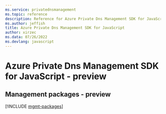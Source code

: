 ```yaml
---
ms.service: privatednsmanagement
ms.topic: reference
description: Reference for Azure Private Dns Management SDK for JavaScript
ms.author: jeffish
title: Azure Private Dns Management SDK for JavaScript
author: xirzec
ms.data: 07/26/2022
ms.devlang: javascript
---
```

# Azure Private Dns Management SDK for JavaScript - preview

## Management packages - preview
[!INCLUDE [mgmt-packages](private-dns-management-mgmt-index.md)]
